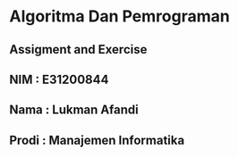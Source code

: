 # Algoritma Dan Pemrograman
## Assigment and Exercise
## NIM   : E31200844
## Nama  : Lukman Afandi
## Prodi : Manajemen Informatika
